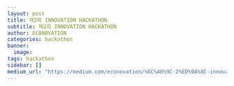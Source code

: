```yaml
---
layout: post
title: 제2회 INNOVATION HACKATHON
subtitle: 제2회 INNOVATION HACKATHON
author: ECONOVATION
categories: hackathon
banner:
  image:
tags: hackathon
sidebar: []
medium_url: "https://medium.com/econovation/%EC%A0%9C-2%ED%9A%8C-innovation-hackathon-dbcc57dc172c"
---
```

